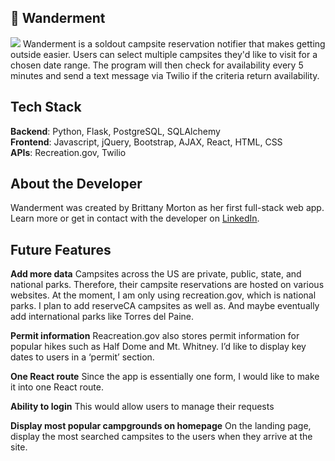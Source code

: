 ## 🍁 Wanderment 
![](/static/w.gif)
Wanderment is a soldout campsite reservation notifier that makes getting outside easier. Users can select multiple campsites they'd like to visit for a chosen date range. The program will then check for availability every 5 minutes and send a text message via Twilio if the criteria return availability.

## Tech Stack
__Backend__: Python, Flask, PostgreSQL, SQLAlchemy <br/>
__Frontend__: Javascript, jQuery, Bootstrap, AJAX, React, HTML, CSS <br/>
__APIs__: Recreation.gov, Twilio <br/>
 
 
## About the Developer
Wanderment was created by Brittany Morton as her first full-stack web app. Learn more or get in contact with the developer on [LinkedIn](http://www.linkedin.com/in/brittany-morton).


## Future Features
 
__Add more data__ Campsites across the US are private, public, state, and national parks. Therefore, their campsite reservations are hosted on various websites. At the moment, I am only using recreation.gov, which is national parks. I plan to add reserveCA campsites as well as. And maybe eventually add international parks like Torres del Paine. 
 
__Permit information__ Reacreation.gov also stores permit information for popular hikes such as Half Dome and Mt. Whitney.  I’d like to display key dates to users in a ‘permit’ section.

__One React route__ Since the app is essentially one form, I would like to make it into one React route.
 
__Ability to login__ This would allow users to manage their requests
  
__Display most popular campgrounds on homepage__ On the landing page, display the most searched campsites to the users when they arrive at the site.

